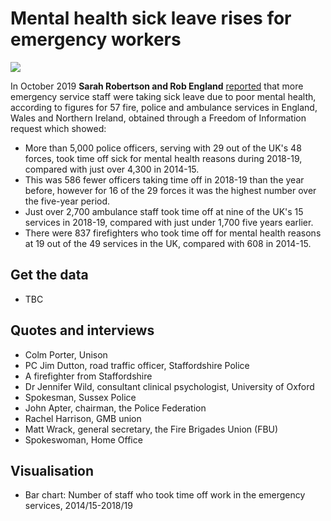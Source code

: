 # Mental health sick leave rises for emergency workers

![](https://ichef.bbci.co.uk/news/624/cpsprodpb/10DBE/production/_109245096_em_mh.png)

In October 2019 **Sarah Robertson and Rob England** [reported](https://www.bbc.co.uk/news/uk-england-49910746) that more emergency service staff were taking sick leave due to poor mental health, according to figures for 57 fire, police and ambulance services in England, Wales and Northern Ireland, obtained through a Freedom of Information request which showed:

* More than 5,000 police officers, serving with 29 out of the UK's 48 forces, took time off sick for mental health reasons during 2018-19, compared with just over 4,300 in 2014-15.
* This was 586 fewer officers taking time off in 2018-19 than the year before, however for 16 of the 29 forces it was the highest number over the five-year period.
* Just over 2,700 ambulance staff took time off at nine of the UK's 15 services in 2018-19, compared with just under 1,700 five years earlier.
* There were 837 firefighters who took time off for mental health reasons at 19 out of the 49 services in the UK, compared with 608 in 2014-15.

## Get the data

* TBC

## Quotes and interviews

* Colm Porter, Unison
* PC Jim Dutton, road traffic officer, Staffordshire Police
* A firefighter from Staffordshire
* Dr Jennifer Wild, consultant clinical psychologist, University of Oxford
* Spokesman, Sussex Police
* John Apter, chairman, the Police Federation
* Rachel Harrison, GMB union
* Matt Wrack, general secretary, the Fire Brigades Union (FBU)
* Spokeswoman, Home Office 

## Visualisation

* Bar chart: Number of staff who took time off work in the emergency services, 2014/15-2018/19

